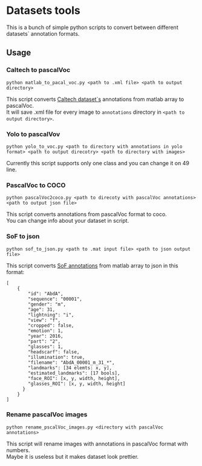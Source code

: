 # Datasets tools
This is a bunch of simple python scripts to convert between different datasets` annotation formats.

## Usage

### Caltech to pascalVoc
    python matlab_to_pacal_voc.py <path to .xml file> <path to output directory>
This script converts [Caltech dataset\`s](http://www.vision.caltech.edu/html-files/archive.html) annotations from matlab array to pascalVoc.  
It will save .xml file for every image to `annotations` directory in `<path to output directory>`.

### Yolo to pascalVov
    python yolo_to_voc.py <path to directory with annotations in yolo format> <path to output direcotry> <path to directory with images>
Currently this script supports only one class and you can change it on 49 line.

### PascalVoc to COCO
    python pascalVoc2coco.py <path to direcoty with pascalVoc annotations> <path to output json file>
This script converts annotations from pascalVoc format to coco.  
You can change info about your dataset in script.

### SoF to json
    python sof_to_json.py <path to .mat input file> <path to json output file>
This script converts [SoF annotations](https://sites.google.com/view/sof-dataset) from matlab array to json in this format:  

    [
        {
            "id": "AbdA",
            "sequence": "00001",
            "gender": "m",
            "age": 31,
            "lightning": "i",
            "view": "f",
            "cropped": false,
            "emotion": 1,
            "year": 2016,
            "part": "2",
            "glasses": 1,
            "headscarf": false,
            "illumination": true,
            "filename": "AbdA_00001_m_31_*",
            "landmarks": [34 elemts: x, y],
            "estimated_landmarks": [17 bools],
            "face_ROI": [x, y, width, height],
            "glasses_ROI": [x, y, width, height]
          }
        }
    ]

### Rename pascalVoc images
    python rename_pscalVoc_images.py <directory with pascalVoc annotations>
This script will rename images with annotations in pascalVoc format with numbers.  
Maybe it is useless but it makes dataset look prettier.
